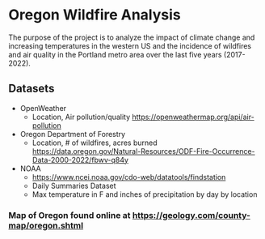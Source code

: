 # Oregon Wildfire Analysis

The purpose of the project is to analyze the impact of climate change and increasing temperatures in the western US and the incidence of wildfires and air quality in the Portland metro area over the last five years (2017-2022).

## Datasets
* OpenWeather
  * Location, Air pollution/quality https://openweathermap.org/api/air-pollution
* Oregon Department of Forestry  
  * Location, # of wildfires, acres burned https://data.oregon.gov/Natural-Resources/ODF-Fire-Occurrence-Data-2000-2022/fbwv-q84y
* NOAA
  * https://www.ncei.noaa.gov/cdo-web/datatools/findstation
  * Daily Summaries Dataset
  * Max temperature in F and inches of precipitation by day by location

### Map of Oregon found online at https://geology.com/county-map/oregon.shtml 
